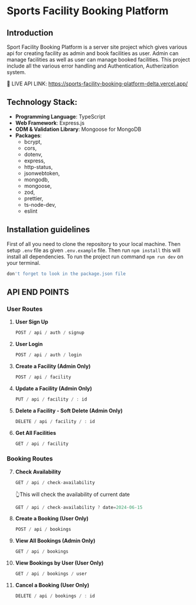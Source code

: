 # Sports Facility Booking Platform

## Introduction

Sport Facility Booking Platform is a server site project which gives various api for creating facility as admin and book facilities as user. Admin can manage facilities as well as user can manage booked facilities. This project include all the various error handling and Authentication, Autherization system.

🔴 LIVE API LINK: https://sports-facility-booking-platform-delta.vercel.app/

## Technology Stack:

- **Programming Language**: TypeScript
- **Web Framework**: Express.js
- **ODM & Validation Library**: Mongoose for MongoDB
- **Packages**:
  - bcrypt,
  - cors,
  - dotenv,
  - express,
  - http-status,
  - jsonwebtoken,
  - mongodb,
  - mongoose,
  - zod,
  - prettier,
  - ts-node-dev,
  - eslint

## Installation guidelines
First of all you need to clone the repository to your local machine. Then setup ```.env``` file as given ```.env.example``` file. Then run ```npm install``` this will install all dependencies. To run the project run command ```npm run dev``` on your terminal.

```js 
don't forget to look in the package.json file
```

## API END POINTS

### User Routes

1. **User Sign Up**

   ```js
   POST / api / auth / signup
   ```

2. **User Login**

    ```js
    POST / api / auth / login
    ```


3. **Create a Facility (Admin Only)**

    ```js
    POST / api / facility
    ```

4. **Update a Facility (Admin Only)**

    ```js
    PUT / api / facility / : id
    ```

5. **Delete a Facility - Soft Delete (Admin Only)**

    ```js
    DELETE / api / facility / : id
    ```

6. **Get All Facilities**

    ```js
    GET / api / facility
    ```


### Booking Routes

7. **Check Availability**

    ```js
    GET / api / check-availability
    ```
    👆This will check the availability of current date


    ```js
    GET / api / check-availability ? date=2024-06-15
    ```



8. **Create a Booking (User Only)**

    ```js
    POST / api / bookings
    ```

9. **View All Bookings (Admin Only)**

    ```js
    GET / api / bookings
    ```

10. **View Bookings by User (User Only)**

    ```js
    GET / api / bookings / user
    ```

11. **Cancel a Booking (User Only)**

    ```js
    DELETE / api / bookings / : id
    ```


